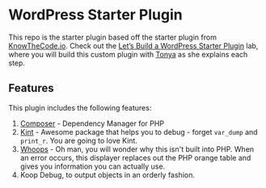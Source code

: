 # WordPress Starter Plugin

This repo is the starter plugin based off the starter plugin from [KnowTheCode.io](https://knowthecode.io). Check out the [Let’s Build a WordPress Starter Plugin](https://knowthecode.io/labs/lets-build-wordpress-starter-plugin) lab, where you will build this custom plugin with [Tonya](https://knowthecode.io/about) as she explains each step.

## Features

This plugin includes the following features:

1. [Composer](https://getcomposer.org/) - Dependency Manager for PHP
2. [Kint](http://raveren.github.io/kint/) - Awesome package that helps you to debug - forget `var_dump` and `print_r`. You are going to love Kint.
3. [Whoops](https://github.com/filp/whoops) - Oh man, you will wonder why this isn't built into PHP. When an error occurs, this displayer replaces out the PHP orange table and gives you information you can actually use.
4. Koop Debug, to output objects in an orderly fashion.